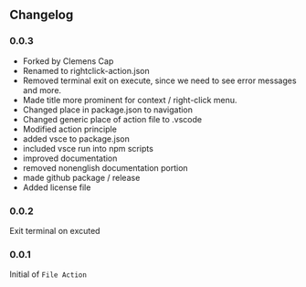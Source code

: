 
## Changelog

### 0.0.3

* Forked by Clemens Cap
* Renamed to rightclick-action.json
* Removed terminal exit on execute, since we need to see error messages and more.
* Made title more prominent for context / right-click menu.
* Changed place in package.json to navigation
* Changed generic place of action file to .vscode
* Modified action principle
* added vsce to package.json
* included vsce run into npm scripts
* improved documentation
* removed nonenglish documentation portion
* made github package / release
* Added license file

### 0.0.2

Exit terminal on excuted

### 0.0.1

Initial of `File Action`
